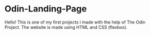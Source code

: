 # Odin-Landing-Page
Hello! This is one of my first projects i made with the help of The Odin Project. The website is made using HTML and CSS (flexbox).
